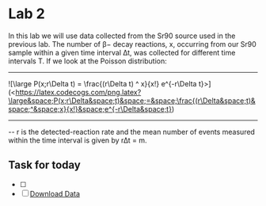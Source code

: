 # Lab 2

In this lab we will use data collected from the Sr90 source used in the previous lab. The number of β− decay reactions, x, occurring from our Sr90 sample within a given time interval ∆t, was collected for different time intervals T. If we look at the Poisson distribution:

* * *

![\large P(x;r\Delta t) = \frac{(r\Delta t) ^ x}{x!} e^{-r\Delta t}>]\(&lt;<https://latex.codecogs.com/png.latex?\large&space;P(x;r\Delta&space;t)&space;=&space;\frac{(r\Delta&space;t)&space;^&space;x}{x!}&space;e^{-r\Delta&space;t}>)

* * *

\--
r is the detected-reaction rate and the mean number of events measured within the time interval is given by r∆t = m.

## Task for today

-   [ ]
-   [ ] [Download Data](http://boson.physics.sc.edu/~gothe/511-S16/rootlab/PHYS511L-S16/Sr90-data.html)
